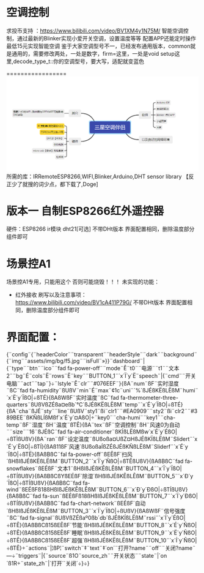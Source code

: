 空调控制
=================
求投币支持 ：https://www.bilibili.com/video/BV1XM4y1N75M/
智能空调控制，通过最新的Blinker实现小爱开关空调，设置温度等等 配置APP还能定时操作 最低15元实现智能空调 
鉴于大家空调型号不一，已经发布通用版本，common就是通用的，需要修改两处，一处是数字，firm=这里，一处是void setup这里,decode_type_t::你的空调型号，要大写，适配就变蓝色

=================
![avatar](https://github.com/1812z/Aircondition/raw/main/%E5%88%B6%E4%BD%9C%E6%80%9D%E8%B7%AF%E5%9B%BE.png)
所需的库：IRRemoteESP8266,WIFI,Blinker,Arduino,DHT sensor library 【反正少了就搜的词少点，都下载了,Doge]

版本一 自制ESP8266红外遥控器
=================

硬件：ESP8266 ir模块 dht21[可选] 
不带DHt版本 界面配置相同，删除温度部分组件即可


场景控A1
=================
场景控A1专用，只能用这个 否则可能烧毁！！！
未实现的功能：
* 红外接收
刷写以及注意事项：https://www.bilibili.com/video/BV1cA411P79G/
不带DHt版本 界面配置相同，删除温度部分组件即可

界面配置：
=================
{¨config¨{¨headerColor¨¨transparent¨¨headerStyle¨¨dark¨¨background¨{¨img¨¨assets/img/bg/f5.jpg¨¨isFull¨»}}¨dashboard¨|{¨type¨¨btn¨¨ico¨¨fad fa-power-off¨¨mode¨Ê¨t0¨¨电源¨¨t1¨¨文本2¨¨bg¨É¨cols¨Ë¨rows¨Ë¨key¨¨BUTTON_1¨´x´Ï´y´Ë¨speech¨|{¨cmd¨¨开关电脑¨¨act¨¨tap¨}÷¨lstyle¨Ê¨clr¨¨#076EEF¨}{ßA¨num¨ßF¨实时湿度¨ßC¨fad fa-humidity¨ßUßV¨min¨É¨max¨¢1c¨uni¨´%´ßJÉßKËßLËßM¨humi¨´x´Ë´y´ÏßO|÷ßTÉ}{ßAßWßF¨实时温度¨ßC¨fad fa-thermometer-three-quarters¨ßUßVßZÉßa¤eßb´℃´ßJÉßKËßLËßM¨temp¨´x´É´y´ÏßO|÷ßTÉ}{ßA¨cha¨ßJÉ¨sty¨¨line¨ßUßV¨sty1¨ßi¨clr1¨¨#EA0909¨¨sty2¨ßi¨clr2¨¨#389BEE¨ßKÑßLÍßMßf´x´É´y´¤AßO|÷¨key0¨¨cha-humi¨¨key1¨¨cha-temp¨ßF¨湿度¨ßH¨温度¨ßTÊ}{ßA¨tex¨ßF¨空调控制¨ßH¨风速0为自动¨¨size¨¨16¨ßJÉßC¨fad fa-air-conditioner¨ßKÍßLËßMßw´x´É´y´ÉßO|÷ßTÌßUßV}{ßA¨ran¨ßF¨设定温度¨ßUßoßa¤UßZ¤HßJÉßKÏßLËßM¨Slidert¨´x´É´y´ËßO|÷ßTÍ}{ßAß11ßF´风速´ßUßoßaÍßZÉßJÉßKÑßLËßM¨Sliderf¨´x´É´y´ÍßO|÷ßTË}{ßAßBßC¨fal fa-power-off¨ßEÊßF´扫风´ßHßIßJÉßKËßLËßM¨BUTTON_2¨´x´Ï´y´ÑßO|÷ßTÊßUßV}{ßAßBßC¨fad fa-snowflakes¨ßEÉßF¨文本1¨ßHßIßJÉßKÊßLÊßM¨BUTTON_4¨´x´Ï´y´ÏßO|÷ßTÍßUßV}{ßAßBßCßYßEÉßF´除湿´ßHßIßJÉßKÊßLÊßM¨BUTTON_5¨´x´Ð´y´ÏßO|÷ßTÍßUßV}{ßAßBßC¨fad fa-wind¨ßEÉßFß18ßHßIßJÉßKÊßLÊßM¨BUTTON_6¨´x´Ð´y´ÐßO|÷ßTÍßUßV}{ßAßBßC¨fad fa-sun¨ßEÉßFß18ßHßIßJÉßKÊßLÊßM¨BUTTON_7¨´x´Ï´y´ÐßO|÷ßTÍßUßV}{ßAßBßC¨fad fa-chart-network¨ßEÉßF´自动´ßHßIßJÉßKËßLËßM¨BUTTON_3¨´x´Í´y´ÏßO|÷ßUßV}{ßAßWßF¨信号强度¨ßC¨fad fa-signal¨ßUßVßZÉßaº0ßb´db´ßJÉßKÍßLËßM¨rssi¨´x´Í´y´ÉßO|÷ßTÊ}{ßAßBßCß15ßEÊßF´节能´ßHßIßJÉßKËßLËßM¨BUTTON_8¨´x´É´y´ÑßO|÷ßTÊ}{ßAßBßCß15ßEÊßF´睡眠´ßHßIßJÉßKËßLËßM¨BUTTON_9¨´x´Ë´y´ÑßO|÷ßTÊ}{ßAßBßCß15ßEÊßF´超强´ßHßIßJÉßKËßLËßM¨BUTTON_10¨´x´Í´y´ÑßO|÷ßTÊ}÷¨actions¨|¦ßP¦¨switch¨‡¨text¨‡´on´¨打开?name¨¨off¨¨关闭?name¨—÷¨triggers¨|{¨source¨ß1O¨source_zh¨¨开关状态¨¨state¨|´on´ß1R÷¨state_zh¨|´打开´´关闭´÷}÷}


